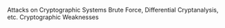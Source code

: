 Attacks on Cryptographic Systems
Brute Force, Differential Cryptanalysis, etc.
Cryptographic Weaknesses
